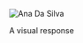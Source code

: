 
![Ana Da Silva](https://static-cashmusic.netdna-ssl.com/www/img/article/ads.jpg "Ana Da Silva")

A visual response
